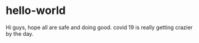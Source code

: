 # hello-world

Hi guys, hope all are safe and doing good.
covid 19 is really getting crazier by the day.
